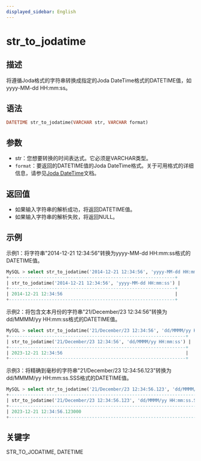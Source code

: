 ```yaml
---
displayed_sidebar: English
---
```


# str_to_jodatime

## 描述

将遵循Joda格式的字符串转换成指定的Joda DateTime格式的DATETIME值，如 yyyy-MM-dd HH:mm:ss。

## 语法

```Haskell
DATETIME str_to_jodatime(VARCHAR str, VARCHAR format)
```

## 参数

- str：您想要转换的时间表达式。它必须是VARCHAR类型。
- `format`：要返回的DATETIME值的Joda DateTime格式。关于可用格式的详细信息，请参见[Joda DateTime](https://www.joda.org/joda-time/apidocs/org/joda/time/format/DateTimeFormat.html)文档。

## 返回值

- 如果输入字符串的解析成功，将返回DATETIME值。
- 如果输入字符串的解析失败，将返回NULL。

## 示例

示例1：将字符串"2014-12-21 12:34:56"转换为yyyy-MM-dd HH:mm:ss格式的DATETIME值。

```SQL
MySQL > select str_to_jodatime('2014-12-21 12:34:56', 'yyyy-MM-dd HH:mm:ss');
+--------------------------------------------------------------+
| str_to_jodatime('2014-12-21 12:34:56', 'yyyy-MM-dd HH:mm:ss') |
+--------------------------------------------------------------+
| 2014-12-21 12:34:56                                          |
+--------------------------------------------------------------+
```

示例2：将包含文本月份的字符串"21/December/23 12:34:56"转换为dd/MMMM/yy HH:mm:ss格式的DATETIME值。

```SQL
MySQL > select str_to_jodatime('21/December/23 12:34:56', 'dd/MMMM/yy HH:mm:ss');
+------------------------------------------------------------------+
| str_to_jodatime('21/December/23 12:34:56', 'dd/MMMM/yy HH:mm:ss') |
+------------------------------------------------------------------+
| 2023-12-21 12:34:56                                              |
+------------------------------------------------------------------+
```

示例3：将精确到毫秒的字符串"21/December/23 12:34:56.123"转换为dd/MMMM/yy HH:mm:ss.SSS格式的DATETIME值。

```SQL
MySQL > select str_to_jodatime('21/December/23 12:34:56.123', 'dd/MMMM/yy HH:mm:ss.SSS');
+--------------------------------------------------------------------------+
| str_to_jodatime('21/December/23 12:34:56.123', 'dd/MMMM/yy HH:mm:ss.SSS') |
+--------------------------------------------------------------------------+
| 2023-12-21 12:34:56.123000                                               |
+--------------------------------------------------------------------------+
```

## 关键字

STR_TO_JODATIME, DATETIME

